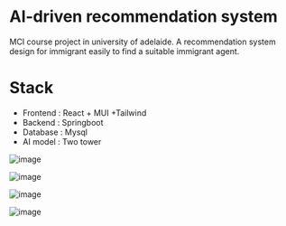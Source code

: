 # AI-driven recommendation system
  MCI course project in university of adelaide.
  A recommendation system design for immigrant easily to find a suitable immigrant agent.

# Stack
- Frontend : React + MUI +Tailwind
- Backend : Springboot
- Database : Mysql
- AI model : Two tower

![image](https://github.com/user-attachments/assets/5a1d3960-72b6-48be-b0f1-dc82d9e3915a)

![image](https://github.com/user-attachments/assets/d6242430-5030-4b5a-8845-f43971a77e77)

![image](https://github.com/user-attachments/assets/b57927e4-1368-4a7c-8c73-d6cbbe2240da)


![image](https://github.com/user-attachments/assets/9fd6c475-e2a0-457f-88c9-773dba923cb2)

